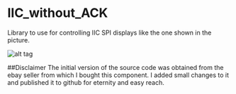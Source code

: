 # IIC_without_ACK

Library to use for controlling IIC SPI displays like the one shown in the picture.

![alt tag](http://i.ebayimg.com/00/s/OTgzWDExMDI=/z/Sj8AAOSwMKpUZwMz/$_57.JPG)

##Disclaimer
The initial version of the source code was obtained from the ebay seller from which I bought this component. I added small changes to it and published it to github for eternity and easy reach.
